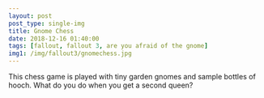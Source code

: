 ```yaml
---
layout: post
post_type: single-img
title: Gnome Chess
date: 2018-12-16 01:40:00
tags: [fallout, fallout 3, are you afraid of the gnome]
img1: /img/fallout3/gnomechess.jpg
---
```

This chess game is played with tiny garden gnomes and sample bottles of hooch. What do you do when you get a second queen?
